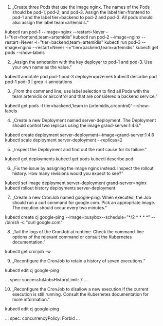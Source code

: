 1. „Create three Pods that use the image nginx. The names of the Pods should be pod-1, pod-2, and pod-3. Assign the label tier=frontend to pod-1 and the label tier=backend to pod-2 and pod-3. All pods should also assign the label team=artemidis.”

kubectl run pod-1 --image=nginx --restart=Never -l="tier=frontend,team=artemidis"
kubectl run pod-2 --image=nginx --restart=Never -l="tier=backend,team=artemidis"
kubectl run pod-3 --image=nginx --restart=Never -l="tier=backend,team=artemidis"
kubectl get pods --show-labels

2. „Assign the annotation with the key deployer to pod-1 and pod-3. Use your own name as the value.”

kubectl annotate pod pod-1 pod-3 deployer=przemek
kubectl describe pod pod-1 pod-3 | grep -i annotations

3. „From the command line, use label selection to find all Pods with the team artemidis or aircontrol and that are considered a backend service.”

kubectl get pods -l tier=backend,'team in (artemidis,aircontrol)' --show-labels

4. „Create a new Deployment named server-deployment. The Deployment should control two replicas using the image grand-server:1.4.6.”

kubectl create deployment server-deployment--image=grand-server:1.4.6
kubectl scale deployment server-deployment --replicas=2

5. „Inspect the Deployment and find out the root cause for its failure.”

kubectl get deployments
kubectl get pods
kubectl describe pod <pod-name>

6. „Fix the issue by assigning the image nginx instead. Inspect the rollout history. How many revisions would you expect to see?”

kubectl set image deployment server-deployment grand-server=nginx
kubectl rollout history deployments server-deployment

7. „Create a new CronJob named google-ping. When executed, the Job should run a curl command for google.com. Pick an appropriate image. The excution should occur every two minutes.”

kubectl create cj google-ping --image=busybox--schedule="*/2 * * * *" -- /bin/sh -c "curl google.com"

8. „Tail the logs of the CronJob at runtime. Check the command-line options of the relevant command or consult the Kubernetes documentation.”

kubectl get cronjob -w

9. „Reconfigure the CronJob to retain a history of seven executions.”

kubectl edit cj google-ping

...
spec:
  successfulJobsHistoryLimit: 7
...

10. „Reconfigure the CronJob to disallow a new execution if the current execution is still running. Consult the Kubernetes documentation for more information.”

kubectl edit cj google-ping

...
spec:
  concurrencyPolicy: Forbid
...